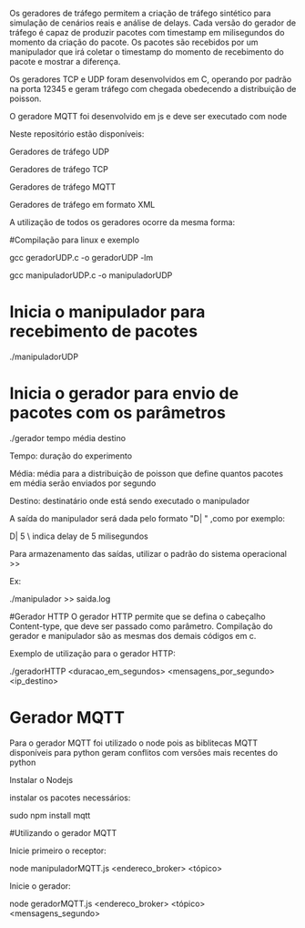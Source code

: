 Os geradores de tráfego permitem a criação de tráfego sintético para simulação de cenários reais e análise de delays. 
Cada versão do gerador de tráfego é capaz de produzir pacotes com timestamp em milisegundos do momento da criação do pacote. Os pacotes são recebidos por um manipulador que irá coletar o timestamp do momento de recebimento do pacote e mostrar a diferença.

Os geradores TCP e UDP foram desenvolvidos em C, operando por padrão na porta 12345 e geram tráfego com chegada obedecendo a distribuição de poisson.

O geradore MQTT foi desenvolvido em js e deve ser executado com node


Neste repositório estão disponíveis:


Geradores de tráfego UDP

Geradores de tráfego TCP 

Geradores de tráfego MQTT

Geradores de tráfego em formato XML


A utilização de todos os geradores ocorre da mesma forma:

#Compilação para linux e exemplo

gcc geradorUDP.c -o geradorUDP -lm

gcc manipuladorUDP.c -o manipuladorUDP


# Inicia o manipulador para recebimento de pacotes

./manipuladorUDP 

# Inicia o gerador para envio de pacotes com os parâmetros

./gerador tempo média destino

Tempo: duração do experimento

Média: média para a distribuição de poisson que define quantos pacotes em média serão enviados por segundo

Destino: destinatário onde está sendo executado o manipulador


A saída do manipulador será dada pelo formato "D| <delay>" ,como por exemplo:

D| 5  \\ indica delay de 5 milisegundos


Para armazenamento das saídas, utilizar o padrão do sistema operacional >>

Ex:

./manipulador >> saida.log

#Gerador HTTP
O gerador HTTP permite que se defina o cabeçalho Content-type, que deve ser passado como parâmetro. Compilação do gerador e manipulador são as mesmas dos demais códigos em c.

Exemplo de utilização para o gerador HTTP:

./geradorHTTP <duracao_em_segundos> <mensagens_por_segundo> <ip_destino> <content-type>


# Gerador MQTT

Para o gerador MQTT foi utilizado o node pois as biblitecas MQTT disponíveis para python geram conflitos com versões mais recentes do python


Instalar o Nodejs

instalar os pacotes necessários: 

sudo npm install mqtt


#Utilizando o gerador MQTT

Inicie primeiro o receptor:

node manipuladorMQTT.js <endereco_broker> <tópico>


Inicie o gerador:

node geradorMQTT.js <endereco_broker> <tópico> <mensagens_segundo> <duracao>



